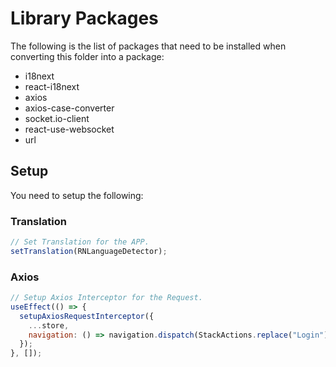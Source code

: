 # Library Packages

The following is the list of packages that need to be installed when converting this folder into a package:

- i18next
- react-i18next
- axios
- axios-case-converter
- socket.io-client
- react-use-websocket
- url

## Setup

You need to setup the following:

### Translation

```js
// Set Translation for the APP.
setTranslation(RNLanguageDetector);
```

### Axios

```js
// Setup Axios Interceptor for the Request.
useEffect(() => {
  setupAxiosRequestInterceptor({
    ...store,
    navigation: () => navigation.dispatch(StackActions.replace("Login")),
  });
}, []);
```
